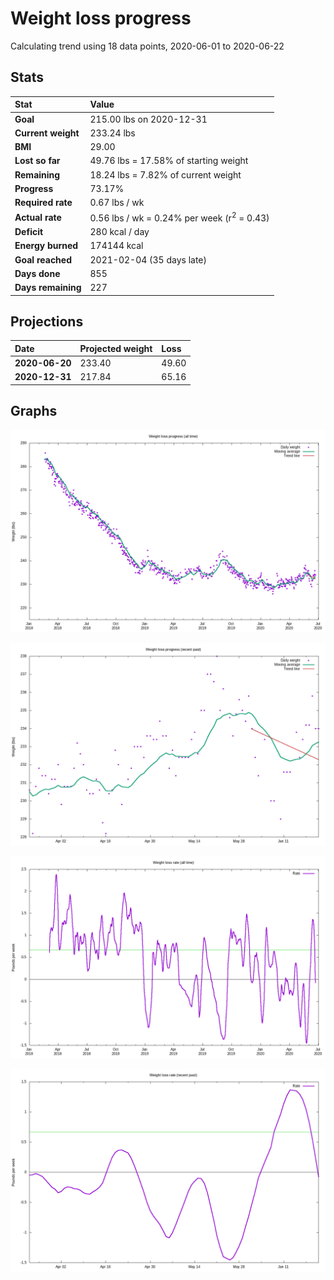 # Weight loss progress

Calculating trend using 18 data points, 2020-06-01 to 2020-06-22

## Stats

Stat|Value
:-|:-
**Goal**|215.00 lbs on 2020-12-31
**Current weight**|233.24 lbs
**BMI**|29.00
**Lost so far**|49.76 lbs = 17.58% of starting weight
**Remaining**|18.24 lbs =  7.82% of current  weight
**Progress**|73.17%
**Required rate**|0.67 lbs / wk
**Actual rate**|0.56 lbs / wk = 0.24% per week  (r<sup>2</sup> = 0.43)
**Deficit**|280 kcal / day
**Energy burned**|174144 kcal
**Goal reached**|2021-02-04 (35 days late)
**Days done**|855
**Days remaining**|227

## Projections

Date|Projected weight|Loss
:-|:-|:-
**2020-06-20**|233.40|49.60
**2020-12-31**|217.84|65.16

## Graphs

![](weight-graph-alltime.png)

![](weight-graph-recent.png)

![](rate-graph-alltime.png)

![](rate-graph-recent.png)
